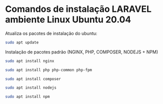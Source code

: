 # Comandos de instalação LARAVEL ambiente Linux Ubuntu 20.04

Atualiza os pacotes de instalação do ubuntu:

```bash
sudo apt update
```

Instalação de pacotes padrão (NGINX, PHP, COMPOSER, NODEJS + NPM)

```bash
sudo apt install nginx
```

```bash
sudo apt install php php-common php-fpm
```

```bash 
sudo apt install composer
```

```bash 
sudo apt install nodejs
```
```bash
sudo apt install npm
```

## 
 
